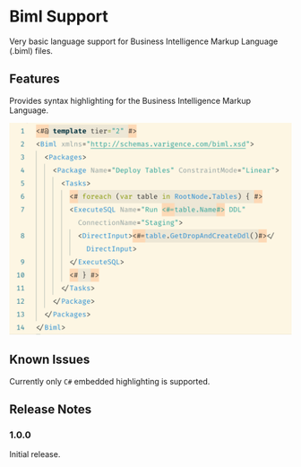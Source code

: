 # Biml Support

Very basic language support for Business Intelligence Markup Language (.biml) files.

## Features

Provides syntax highlighting for the Business Intelligence Markup Language.

![Screenshot of functionality](./assets/screenshot1.png)

## Known Issues

Currently only `C#` embedded highlighting is supported.

## Release Notes

### 1.0.0

Initial release.
